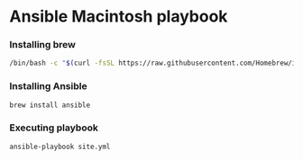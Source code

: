 # Ansible Macintosh playbook

### Installing brew
```bash
/bin/bash -c "$(curl -fsSL https://raw.githubusercontent.com/Homebrew/install/master/install.sh)"
```

### Installing Ansible
```bash
brew install ansible
```

### Executing playbook
```bash
ansible-playbook site.yml
```